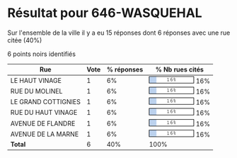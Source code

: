 # Résultat pour 646-WASQUEHAL

Sur l'ensemble de la ville il y a eu 15 réponses dont 6 réponses avec une rue citée (40%)

6 points noirs identifiés

| Rue | Vote | % réponses | % Nb rues cités|
|-----|------|------------|----------------|
| LE HAUT VINAGE | 1 | 6% | <img src="../../img/bar_16.gif" />&nbsp;16%|
| RUE DU MOLINEL | 1 | 6% | <img src="../../img/bar_16.gif" />&nbsp;16%|
| LE GRAND COTTIGNIES | 1 | 6% | <img src="../../img/bar_16.gif" />&nbsp;16%|
| RUE DU HAUT VINAGE | 1 | 6% | <img src="../../img/bar_16.gif" />&nbsp;16%|
| AVENUE DE FLANDRE | 1 | 6% | <img src="../../img/bar_16.gif" />&nbsp;16%|
| AVENUE DE LA MARNE | 1 | 6% | <img src="../../img/bar_16.gif" />&nbsp;16%|
| **Total** | 6 | 40% | 100%|
